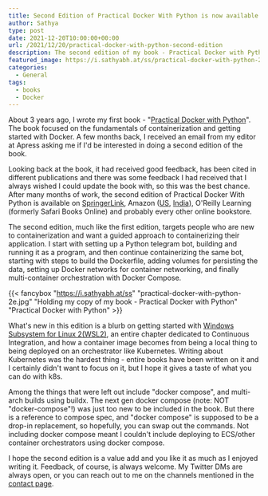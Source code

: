 ```yaml
---
title: Second Edition of Practical Docker With Python is now available
author: Sathya
type: post
date: 2021-12-20T10:00:00+00:00
url: /2021/12/20/practical-docker-with-python-second-edition
description: The second edition of my book - Practical Docker with Python is now available.
featured_image: https://i.sathyabh.at/ss/practical-docker-with-python-2e.jpg
categories:
  - General
tags:
  - books
  - Docker
---
```


About 3 years ago, I wrote my first book - "[Practical Docker with Python](/2018/10/02/so-i-wrote-a-book-presenting-practical-docker-with-python/)". The book focused on the fundamentals of containerization and getting started with Docker.  A few months back, I received an email from my editor at Apress asking me if I'd be interested in doing a second edition of the book. 

Looking back at the book, it had received good feedback, has been cited in different publications and there was some feedback I had received that I always wished I could update the book with, so this was the best chance. After many months of work, the second edition of Practical Docker With Python is available on [SpringerLink](https://bit.ly/practical-docker-2e), Amazon ([US](https://amzn.to/32dTOyD), [India](https://amzn.to/32dTOyD)), O'Reilly Learning (formerly Safari Books Online) and probably every other online bookstore. 

The second edition, much like the first edition, targets people who are new to containerization and want a guided approach to containerizing their application. I start with setting up a Python telegram bot, building and running it as a program, and then continue containerizing the same bot, starting with steps to build the Dockerfile, adding volumes for persisting the data, setting up Docker networks for container networking, and finally multi-container orchestration with Docker Compose. 


{{< fancybox "https://i.sathyabh.at/ss" "practical-docker-with-python-2e.jpg" "Holding my copy of my book - Practical Docker with Python" "Practical Docker with Python" >}}

What's new in this edition is a blurb on getting started with [Windows Subsystem for Linux 2(WSL2)](https://docs.microsoft.com/en-us/windows/wsl/about), an entire chapter dedicated to Continuous Integration, and how a container image becomes from being a local thing to being deployed on an orchestrator like Kubernetes. Writing about Kubernetes was the hardest thing - entire books have been written on it and I certainly didn't want to focus on it, but I hope it gives a taste of what you can do with k8s.

Among the things that were left out include "docker <space> compose", and multi-arch builds using buildx. The next gen docker compose (note: NOT "docker-compose"!) was just too new to be included in the book. But there is a reference to compose spec, and "docker compose" is supposed to be a drop-in replacement, so hopefully, you can swap out the commands. Not including docker compose meant I couldn't include deploying to ECS/other container orchestrators using docker compose.

I hope the second edition is a value add and you like it as much as I enjoyed writing it. Feedback, of course, is always welcome. My Twitter DMs are always open, or you can reach out to me on the channels mentioned in the [contact page](https://sathyabh.at/contact/).
